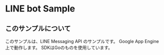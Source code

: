 # LINE bot Sample

## このサンプルについて

このサンプルは、LINE Messaging API のサンプルです。
Google App Engine 上で動作します。
SDKはGoのものを使用しています。
